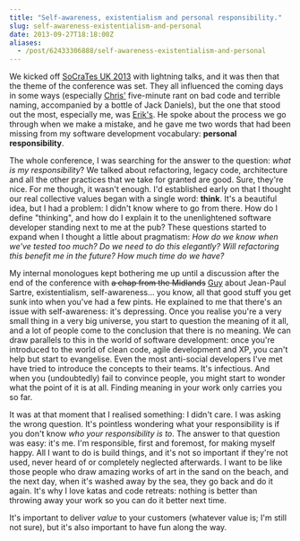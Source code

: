 ```yaml
---
title: "Self-awareness, existentialism and personal responsibility."
slug: self-awareness-existentialism-and-personal
date: 2013-09-27T18:18:00Z
aliases:
  - /post/62433306888/self-awareness-existentialism-and-personal
---
```


We kicked off [SoCraTes UK 2013](http://socratesuk.org/) with lightning
talks, and it was then that the theme of the conference was set. They
all influenced the coming days in some ways (especially
[Chris'](https://twitter.com/cawhitworth) five-minute rant on bad code
and terrible naming, accompanied by a bottle of Jack Daniels), but the
one that stood out the most, especially me, was
[Erik's](https://twitter.com/talboomerik). He spoke about the process we
go through when we make a mistake, and he gave me two words that had
been missing from my software development vocabulary: **personal
responsibility**.

<!--more-->

The whole conference, I was searching for the answer to the question:
_what is my responsibility_? We talked about refactoring, legacy code,
architecture and all the other practices that we take for granted are
good. Sure, they're nice. For me though, it wasn't enough. I'd
established early on that I thought our real collective values began
with a single word: **think**. It's a beautiful idea, but I had a
problem: I didn't know where to go from there. How do I define
"thinking", and how do I explain it to the unenlightened software
developer standing next to me at the pub? These questions started to
expand when I thought a little about pragmatism: _How do we know when
we've tested too much? Do we need to do this elegantly? Will refactoring
this benefit me in the future? How much time do we have?_

My internal monologues kept bothering me up until a discussion after the
end of the conference with ~~a chap from the Midlands~~
[Guy](https://twitter.com/guy127917) about Jean-Paul Sartre,
existentialism, self-awareness… you know, all that good stuff you get
sunk into when you've had a few pints. He explained to me that there's
an issue with self-awareness: it's depressing. Once you realise you're a
very small thing in a very big universe, you start to question the
meaning of it all, and a lot of people come to the conclusion that there
is no meaning. We can draw parallels to this in the world of software
development: once you're introduced to the world of clean code, agile
development and XP, you can't help but start to evangelise. Even the
most anti-social developers I've met have tried to introduce the
concepts to their teams. It's infectious. And when you (undoubtedly)
fail to convince people, you might start to wonder what the point of it
is at all. Finding meaning in your work only carries you so far.

It was at that moment that I realised something: I didn't care. I was
asking the wrong question. It's pointless wondering what your
responsibility is if you don't know _who your responsibility is to_. The
answer to that question was easy: it's me. I'm responsible, first and
foremost, for making myself happy. All I want to do is build things, and
it's not so important if they're not used, never heard of or completely
neglected afterwards. I want to be like those people who draw amazing
works of art in the sand on the beach, and the next day, when it's
washed away by the sea, they go back and do it again. It's why I love
katas and code retreats: nothing is better than throwing away your work
so you can do it better next time.

It's important to deliver _value_ to your customers (whatever value is;
I'm still not sure), but it's also important to have fun along the way.
